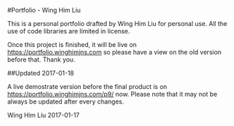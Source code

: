 #Portfolio - Wing Him Liu

This is a personal portfolio drafted by Wing Him Liu for personal use. All the use of code libraries are limited in license. 

Once this project is finished, it will be live on https://portfolio.winghimjns.com so please have a view on the old version before that. Thank you.

##Updated 2017-01-18

A live demostrate version before the final product is on https://portfolio.winghimjns.com/p9/ now. Please note that it may not be always be updated after every changes.

Wing Him Liu
2017-01-17
